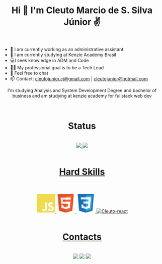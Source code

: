 <h1 align="center">Hi 👋 I'm <strong>Cleuto Marcio de S. Silva Júnior</strong> ✌️</h1></br>

<!--
**CleutoMugetsu/CleutoMugetsu** is a ✨ _special_ ✨ repository because its `README.md` (this file) appears on your GitHub profile.

Here are some ideas to get you started:
-->
- 💼 I am currently working as an administrative assistant
- 📘 I am currently studying at Kenzie Academy Brasil
- 💻I seek knowledge in ADM and Code
- 👨‍💻 My professional goal is to be a Tech Lead
- 💬 Feel free to chat
- 📫 Contact: cleutojunior.cj@gmail.com | cleutojunior@hotmail.com

<p align="center">I'm studying Analysis and System Development Degree and bachelor of business and am studying at kenzie academy for fullstack web dev</p></br>

<h1 align="center">Status</h1></br>
  <div align="center">
    <a href="https://github.com/CleutoMugetsu">
    <img height="160em" src="https://github-readme-stats.vercel.app/api?username=CleutoMugetsu&show_icons=true&theme=dark&include_all_commits=true&count_private=true"/>
    <img height="160em" src="https://github-readme-stats.vercel.app/api/top-langs/?username=CleutoMugetsu&layout=compact&langs_count=7&theme=dark"/>
  </div></br>
  
  
<h1 align="center">Hard Skills</h1></br>
  <div style="display: inline_block"; align="center"><br>
    <img alt="Cleuto-Js" height="60em" src="https://raw.githubusercontent.com/devicons/devicon/master/icons/javascript/javascript-plain.svg">
    <img alt="Cleuto-HTML" height="60em" src="https://raw.githubusercontent.com/devicons/devicon/master/icons/html5/html5-original.svg">
    <img alt="Cleuto-CSS" height="60em" src="https://raw.githubusercontent.com/devicons/devicon/master/icons/css3/css3-original.svg">
    <img alt="Cleuto-react" height="60em" src="https://upload.wikimedia.org/wikipedia/commons/thumb/a/a7/React-icon.svg/1200px-React-icon.svg.png">
  </div></br>
  
  <h1 align="center">Contacts</h1></br>
  <div style="display: inline_block"; align="center"> 
    <a href="https://www.instagram.com/marcio.silva.j/" target="_blank"><img src="https://img.shields.io/badge/-Instagram-%23E4405F?style=for-the-badge&logo=instagram&logoColor=white" target="_blank"></a>
    <a href = "mailto:cleutojunior.cj@gmail.com"><img src="https://img.shields.io/badge/-Gmail-%23333?style=for-the-badge&logo=gmail&logoColor=white" target="_blank"></a>
    <a href="https://www.linkedin.com/in/cleuto-marcio-de-souza-e-silva-j%C3%BAnior-b53071206/" target="_blank"><img src="https://img.shields.io/badge/-LinkedIn-%230077B5?style=for-the-badge&logo=linkedin&logoColor=white" target="_blank"></a>
    </div></br>
